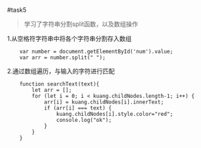 #task5
>学习了字符串分割split函数，以及数组操作

1.从空格符字符串中将各个字符串分割存入数组
```
	var number = document.getElementById('num').value;
	var arr = number.split(" ");
```

2.通过数组遍历，与输入的字符进行匹配
```
	function searchText(text){
		let arr = [];
		for (let i = 0; i < kuang.childNodes.length-1; i++) {
			arr[i] = kuang.childNodes[i].innerText;
			if (arr[i] === text) {
				kuang.childNodes[i].style.color="red";
				console.log("ok");
			}
		}
	}
```